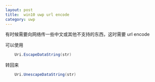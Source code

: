```yaml
---
layout: post
title:  win10 uwp url encode 
category: uwp 
---
```


有时候需要向网络传一些中文或其他不支持的东西，这时需要 url encode

<!--more-->
<!-- csdn -->

可以使用


```csharp
    Uri.EscapeDataString(str) 
```

转回来

```csharp
    Uri.UnescapeDataString(str)
```

<!-- 还可以使用


```csharp
     System.Web.HttpUtility.UrlEncode
```

但是两个得到是不同的 -->


  
